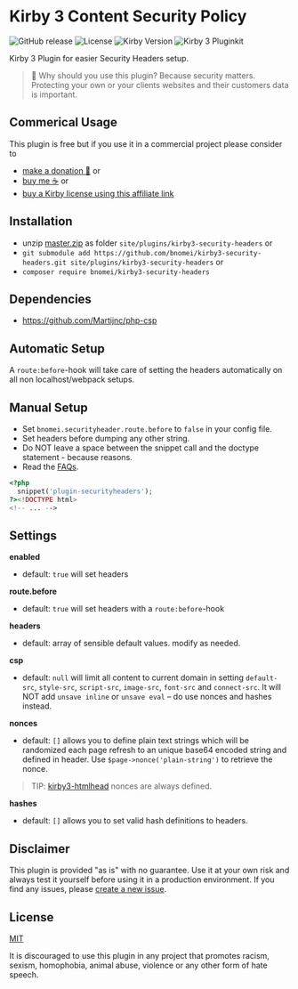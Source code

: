 # Kirby 3 Content Security Policy

![GitHub release](https://img.shields.io/github/release/bnomei/kirby3-security-headers.svg?maxAge=1800) ![License](https://img.shields.io/github/license/mashape/apistatus.svg) ![Kirby Version](https://img.shields.io/badge/Kirby-3%2B-black.svg) ![Kirby 3 Pluginkit](https://img.shields.io/badge/Pluginkit-YES-cca000.svg)

Kirby 3 Plugin for easier Security Headers setup.

> 🔐 Why should you use this plugin? Because security matters. Protecting your own or your clients websites and their customers data is important.

## Commerical Usage

This plugin is free but if you use it in a commercial project please consider to 
- [make a donation 🍻](https://www.paypal.me/bnomei/2.5) or
- [buy me ☕](https://buymeacoff.ee/bnomei) or
- [buy a Kirby license using this affiliate link](https://a.paddle.com/v2/click/1129/35731?link=1170)

## Installation

- unzip [master.zip](https://github.com/bnomei/kirby3-security-headers/archive/master.zip) as folder `site/plugins/kirby3-security-headers` or
- `git submodule add https://github.com/bnomei/kirby3-security-headers.git site/plugins/kirby3-security-headers` or
- `composer require bnomei/kirby3-security-headers`

## Dependencies

- https://github.com/Martijnc/php-csp

## Automatic Setup

A `route:before`-hook will take care of setting the headers automatically on all non localhost/webpack setups.

## Manual Setup

- Set `bnomei.securityheader.route.before` to `false` in your config file.
- Set headers before dumping any other string.
- Do NOT leave a space between the snippet call and the doctype statement - because reasons.
- Read the [FAQs](https://github.com/bnomei/kirby3-security-headers/issues?q=is%3Aissue+is%3Aopen+label%3AFAQ).

```php
<?php
  snippet('plugin-securityheaders');
?><!DOCTYPE html>
<!-- ... -->
```

## Settings

**enabled**
- default: `true` will set headers

**route.before**
- default: `true` will set headers with a `route:before`-hook

**headers**
- default: array of sensible default values. modify as needed.

**csp**
- default: `null` will limit all content to current domain in setting `default-src`, `style-src`, `script-src`, `image-src`, `font-src` and `connect-src`. It will NOT add `unsave inline` or `unsave eval` – do use nonces and hashes instead.

**nonces**
- default: `[]` allows you to define plain text strings which will be randomized each page refresh to an unique base64 encoded string and defined in header. Use `$page->nonce('plain-string')` to retrieve the nonce.

> TIP: [kirby3-htmlhead](https://github.com/bnomei/kirby3-htmlhead) nonces are always defined.

**hashes**
- default: `[]` allows you to set valid hash definitions to headers.

## Disclaimer

This plugin is provided "as is" with no guarantee. Use it at your own risk and always test it yourself before using it in a production environment. If you find any issues, please [create a new issue](https://github.com/bnomei/kirby3-security-headers/issues/new).

## License

[MIT](https://opensource.org/licenses/MIT)

It is discouraged to use this plugin in any project that promotes racism, sexism, homophobia, animal abuse, violence or any other form of hate speech.
